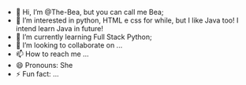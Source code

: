 - 👋 Hi, I’m @The-Bea, but you can call me Bea;
- 👀 I’m interested in python, HTML e css for while, but I like Java too! I intend learn Java in future!
- 🌱 I’m currently learning Full Stack Python;
- 💞️ I’m looking to collaborate on ...
- 📫 How to reach me ...
- 😄 Pronouns: She
- ⚡ Fun fact: ...

<!---
The-Bea/The-Bea is a ✨ special ✨ repository because its `README.md` (this file) appears on your GitHub profile.
You can click the Preview link to take a look at your changes.
--->

